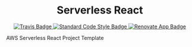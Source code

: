 <h1 align="center">Serverless React</h1>
<p align="center">
  <a href="https://travis-ci.com/jgeschwendt/serverless-react/">
    <img alt="Travis Badge" src="https://travis-ci.com/jgeschwendt/serverless-react.svg?branch=master" />
  </a>
  <a href="https://standardjs.com/">
    <img alt="Standard Code Style Badge" src="https://img.shields.io/badge/code%20style-standard-brightgreen.svg" />
  </a>
  <a href="https://renovateapp.com/">
    <img alt="Renovate App Badge" src="https://img.shields.io/badge/renovate-app-blue.svg" />
  </a>
</p>

AWS Serverless React Project Template
